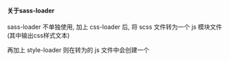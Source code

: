 #### 关于sass-loader

sass-loader 不单独使用, 加上 css-loader 后, 将 scss 文件转为一个 js 模块文件(其中输出css样式文本)

再加上 style-loader 则在转为的 js 文件中会创建一个 <style> 标签
